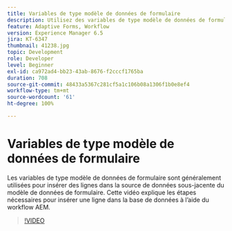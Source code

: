 ```yaml
---
title: Variables de type modèle de données de formulaire
description: Utilisez des variables de type modèle de données de formulaire dans un workflow AEM.
feature: Adaptive Forms, Workflow
version: Experience Manager 6.5
jira: KT-6347
thumbnail: 41238.jpg
topic: Development
role: Developer
level: Beginner
exl-id: ca972ad4-bb23-43ab-8676-f2cccf1765ba
duration: 708
source-git-commit: 48433a5367c281cf5a1c106b08a1306f1b0e8ef4
workflow-type: tm+mt
source-wordcount: '61'
ht-degree: 100%

---
```


# Variables de type modèle de données de formulaire

Les variables de type modèle de données de formulaire sont généralement utilisées pour insérer des lignes dans la source de données sous-jacente du modèle de données de formulaire. Cette vidéo explique les étapes nécessaires pour insérer une ligne dans la base de données à l’aide du workflow AEM.



>[!VIDEO](https://video.tv.adobe.com/v/328978?quality=12&learn=on&captions=fre_fr)
